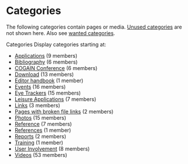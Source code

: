 # Categories

The following categories contain pages or media. [Unused categories][1] are not shown here. Also see [wanted categories][2]. 

Categories Display categories starting at: 

* [Applications][3]‏‎ (9 members)
* [Bibliography][4]‏‎ (6 members)
* [COGAIN Conference][5]‏‎ (6 members)
* [Download][6]‏‎ (13 members)
* [Editor handbook][7]‏‎ (1 member)
* [Events][8]‏‎ (16 members)
* [Eye Trackers][9]‏‎ (15 members)
* [Leisure Applications][10]‏‎ (7 members)
* [Links][11]‏‎ (3 members)
* [Pages with broken file links][12]‏‎ (2 members)
* [Photos][13]‏‎ (15 members)
* [Reference][14]‏‎ (7 members)
* [References][15]‏‎ (1 member)
* [Reports][16]‏‎ (2 members)
* [Training][17]‏‎ (1 member)
* [User Involvement][18]‏‎ (8 members)
* [Videos][19]‏‎ (53 members)

[1]: http://wiki.cogain.org/index.php/Special%3AUnusedCategories "Special:UnusedCategories"
[2]: http://wiki.cogain.org/index.php/Special%3AWantedCategories "Special:WantedCategories"
[3]: http://wiki.cogain.org/index.php/Category%3AApplications "Category:Applications"
[4]: /index.php?title=Category:Bibliography&action=edit&redlink=1 "Category:Bibliography (page does not exist)"
[5]: http://wiki.cogain.org/index.php/Category%3ACOGAIN_Conference "Category:COGAIN Conference"
[6]: http://wiki.cogain.org/index.php/Category%3ADownload "Category:Download"
[7]: /index.php?title=Category:Editor_handbook&action=edit&redlink=1 "Category:Editor handbook (page does not exist)"
[8]: http://wiki.cogain.org/index.php/Category%3AEvents "Category:Events"
[9]: http://wiki.cogain.org/index.php/Category%3AEye_Trackers "Category:Eye Trackers"
[10]: /index.php?title=Category:Leisure_Applications&action=edit&redlink=1 "Category:Leisure Applications (page does not exist)"
[11]: http://wiki.cogain.org/index.php/Category%3ALinks "Category:Links"
[12]: /index.php?title=Category:Pages_with_broken_file_links&action=edit&redlink=1 "Category:Pages with broken file links (page does not exist)"
[13]: http://wiki.cogain.org/index.php/Category%3APhotos "Category:Photos"
[14]: http://wiki.cogain.org/index.php/Category%3AReference "Category:Reference"
[15]: /index.php?title=Category:References&action=edit&redlink=1 "Category:References (page does not exist)"
[16]: /index.php?title=Category:Reports&action=edit&redlink=1 "Category:Reports (page does not exist)"
[17]: /index.php?title=Category:Training&action=edit&redlink=1 "Category:Training (page does not exist)"
[18]: /index.php?title=Category:User_Involvement&action=edit&redlink=1 "Category:User Involvement (page does not exist)"
[19]: http://wiki.cogain.org/index.php/Category%3AVideos "Category:Videos"

  

<!--stackedit_data:
eyJoaXN0b3J5IjpbOTM2NjcxMzI2XX0=
-->